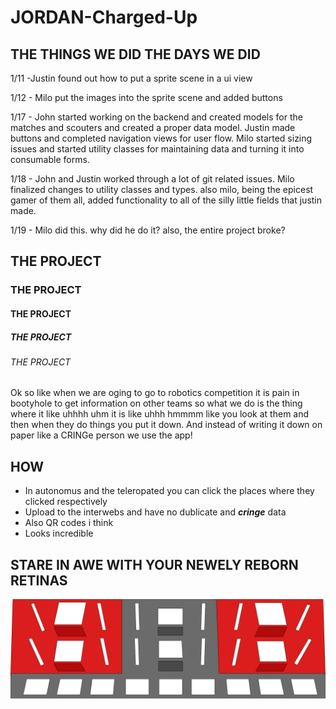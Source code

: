 # JORDAN-Charged-Up

## THE THINGS WE DID THE DAYS WE DID

1/11 -Justin found out how to put a sprite scene in a ui view

1/12 - Milo put the images into the sprite scene and added buttons

1/17 - John started working on the backend and created models for the matches and scouters and created a proper data model. Justin made buttons and completed navigation views for user flow. Milo started sizing issues and started utility classes for maintaining data and turning it into consumable forms.

1/18 - John and Justin worked through a lot of git related issues. Milo finalized changes to utility classes and types. 
also milo, being the epicest gamer of them all, added functionality to all of the silly little fields that justin made.

1/19 - Milo did this. why did he do it? also, the entire project broke?

## THE PROJECT 
### THE PROJECT
#### THE PROJECT
##### THE PROJECT
###### THE PROJECT

Ok so like when we are oging to go to robotics competition it is pain in bootyhole to get information on other teams so what we do is the thing where it like uhhhh uhm it is like uhhh hmmmm like you look at them and then when they do things you put it down. And instead of writing it down on paper like a CRINGe person we use the app!

## HOW

- In autonomus and the teleropated you can click the places where they clicked respectively 
- Upload to the interwebs and have no dublicate and **_cringe_** data
- Also QR codes i think
- Looks incredible

## STARE IN AWE WITH YOUR NEWELY REBORN RETINAS

![goobers](https://github.com/Jbay33/JORDAN-Charged-Up/blob/main/JORDAN%20Charged%20Up/Assets.xcassets/thingie.imageset/thingie.png "1")
